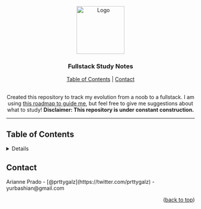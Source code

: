 <div align="center">
  <a href="https://github.com/babushkabarbie/fullstack-roadmap">
    <img src="https://github.com/babushkabarbie/fullstack-roadmap/assets/131741586/bca5d234-3d9b-422e-97f5-6c8a2dbbb370" alt="Logo" width="128" height="128">
  </a>
  <h3 align="center">Fullstack Study Notes</h3>
<a href="#table-of-contents">Table of Contents</a> | <a href="#contact">Contact</a>
  </div>
  <br>
  <p align="center">
    Created this repository to track my evolution from a noob to a fullstack. I am using <a href="https://coder-coder.com/learn-web-development/" target="_blank">this roadmap to guide me</a>, but feel free to give me suggestions about what to study! <b>Disclaimer: This repository is under constant construction.</b>
    <br />
  </p>
</div>
<hr>

  <h2>Table of Contents</h2>
  <details>
  <ul>
    <li>
      <a href="#">What is web development?</a>
      <ul>
        <li><a href="#">How websites work?</a></li>
        <li><a href="#">Front-end x Back-end x Fullstack</a></li>
        <li><a href="#">Code Editor</a></li>
      </ul>
    </li>
    <li>
      <a href="#">Basic Front-end</a>
      <ul>
        <li><a href="#">HTML</a></li>
        <li><a href="#">CSS</a></li>
        <li><a href="#">Javascript</a></li>
      </ul>
    </li>
      <li>
      <a href="#">Tools</a>
      <ul>
        <li><a href="#">Package Managers</a></li>
        <li><a href="#">Build Tools</a></li>
        <li><a href="#">Version Control</a></li>
      </ul>
    </li>
      <li>
      <a href="#">Additional Front-end</a>
      <ul>
        <li><a href="#">SASS</a></li>
        <li><a href="#">Responsive Design</a></li>
        <li><a href="#">Javascript framework</a></li>
      </ul>
    </li>
        <li>
      <a href="#">Basic Back-end</a>
      <ul>
        <li><a href="#">Servers</a></li>
        <li><a href="#">Programming Languag</a></li>
        <li><a href="#">Database</a></li>
      </ul>
    </li>
    <li><a href="#contact">Contact</a></li>
  </ul>
  </details>
  <h2>Contact</h2>
Arianne Prado - [@prttygalz](https://twitter.com/prttygalz) - yurbashian@gmail.com
<p align="right">(<a href="https://github.com/babushkabarbie/fullstack-roadmap#fullstack-study-notes">back to top</a>)</p>
